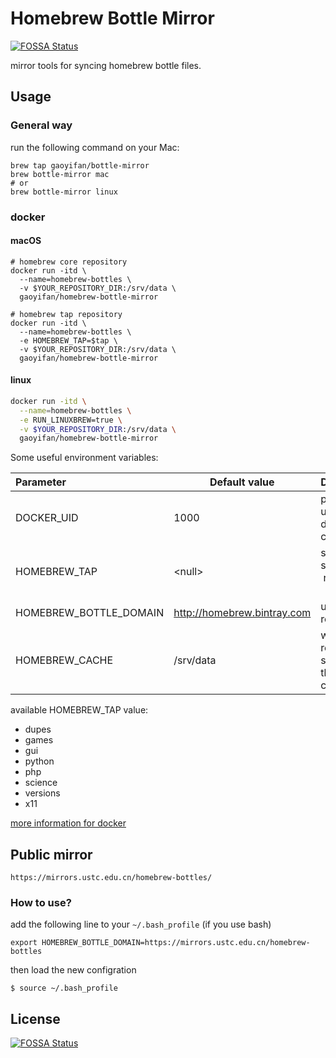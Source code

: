 # Homebrew Bottle Mirror
[![FOSSA Status](https://app.fossa.io/api/projects/git%2Bgithub.com%2Fgaoyifan%2Fhomebrew-bottle-mirror.svg?type=shield)](https://app.fossa.io/projects/git%2Bgithub.com%2Fgaoyifan%2Fhomebrew-bottle-mirror?ref=badge_shield)

mirror tools for syncing homebrew bottle files.

## Usage

### General way

run the following command on your Mac:

```shell
brew tap gaoyifan/bottle-mirror
brew bottle-mirror mac
# or
brew bottle-mirror linux
```

### docker

#### macOS
```shell
# homebrew core repository
docker run -itd \
  --name=homebrew-bottles \
  -v $YOUR_REPOSITORY_DIR:/srv/data \
  gaoyifan/homebrew-bottle-mirror
```

```shell
# homebrew tap repository
docker run -itd \
  --name=homebrew-bottles \
  -e HOMEBREW_TAP=$tap \
  -v $YOUR_REPOSITORY_DIR:/srv/data \
  gaoyifan/homebrew-bottle-mirror
```

#### linux
```bash
docker run -itd \
  --name=homebrew-bottles \
  -e RUN_LINUXBREW=true \
  -v $YOUR_REPOSITORY_DIR:/srv/data \
  gaoyifan/homebrew-bottle-mirror
```

Some useful environment variables:

| Parameter              | Default value               | Description                              |
| :--------------------- | --------------------------- | ---------------------------------------- |
| DOCKER_UID             | 1000                        | program uid inside docker container      |
| HOMEBREW_TAP           | \<null\>                    | sync a specific tap  repository          |
| HOMEBREW_BOTTLE_DOMAIN | http://homebrew.bintray.com | upstream  repository                     |
| HOMEBREW_CACHE         | /srv/data                   | where the repository store inside the docker container |

available HOMEBREW_TAP value:
- dupes
- games
- gui
- python
- php
- science
- versions
- x11

[more information for docker](https://hub.docker.com/r/gaoyifan/homebrew-bottle-mirror/)

## Public mirror

```
https://mirrors.ustc.edu.cn/homebrew-bottles/
```

### How to use?

add the following line to your `~/.bash_profile` (if you use bash)

```shell
export HOMEBREW_BOTTLE_DOMAIN=https://mirrors.ustc.edu.cn/homebrew-bottles
```

then load the new configration

```shell
$ source ~/.bash_profile
```


## License
[![FOSSA Status](https://app.fossa.io/api/projects/git%2Bgithub.com%2Fgaoyifan%2Fhomebrew-bottle-mirror.svg?type=large)](https://app.fossa.io/projects/git%2Bgithub.com%2Fgaoyifan%2Fhomebrew-bottle-mirror?ref=badge_large)
